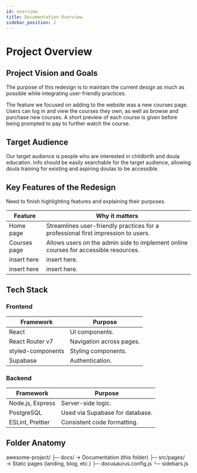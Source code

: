 ```yaml
---
id: overview
title: Documentation Overview
sidebar_position: 2
---
```


# Project Overview 

## Project Vision and Goals 
The purpose of this redesign is to maintain the current design as much as possible while integrating user-friendly practices. 

The feature we focused on adding to the website was a new courses page. Users can log in and view the courses they own, as well as browse and purchase new courses. A short preview of each course is given before being prompted to pay to further watch the course. 

## Target Audience 
Our target audience is people who are interested in childbirth and doula education. Info should be easily searchable for the target audience, allowing doula training for existing and aspiring doulas to be accessible. 

## Key Features of the Redesign 

Need to finish highlighting features and explaining their purposes.

| Feature             | Why it matters                                                                       |
| ------------------- | ------------------------------------------------------------------------------------ |
| Home page           | Streamlines user-friendly practices for a professional first impression to users.    |
| Courses page        | Allows users on the admin side to implement online courses for accessible resources. |
| insert here  | insert here.       |
| insert here | insert here. |

## Tech Stack 

### Frontend

| Framework           | Purpose                        |
| ------------------- | -------------------------------|
| React               | UI components.                 |
| React Router v7     | Navigation across pages.       |
| styled-components   | Styling components.            |
| Supabase            | Authentication.                |

### Backend

| Framework           | Purpose                        |
| ------------------- | -------------------------------|
| Node.js, Express    | Server-side logic.             |
| PostgreSQL          | Used via Supabase for database.|
| ESLint, Prettier    | Consistent code formatting.               |

## Folder Anatomy

awesome-project/
├─ docs/ → Documentation (this folder)
├─ src/pages/ → Static pages (landing, blog, etc.)
├─ docusaurus.config.js
└─ sidebars.js
